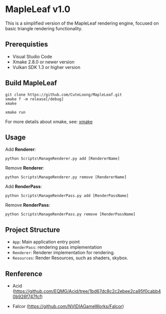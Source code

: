# MapleLeaf v1.0

This is a simplified version of the MapleLeaf rendering engine, focused on basic triangle rendering functionality.

## Prerequisties
+ Visual Studio Code
+ Xmake 2.8.0 or newer version
+ Vulkan SDK 1.3 or higher version

## Build MapleLeaf
``` shell
git clone https://github.com/CuteLoong/MapleLeaf.git
xmake f -m release[/debug]
xmake

xmake run
```
For more details about xmake, see: [xmake](https://xmake.io/#/zh-cn/getting_started)

## Usage

Add **Renderer**:
``` shell
python Scripts\ManageRenderer.py add [RendererName]
```

Remove **Renderer**:
``` shell
python Scripts\ManageRenderer.py remove [RendererName]
```

Add **RenderPass**:
``` shell
python Scripts\ManageRenderPass.py add [RenderPassName]
```

Remove **RenderPass**:
``` shell
python Scripts\ManageRenderPass.py remove [RenderPassName]
```

## Project Structure

- `App`: Main application entry point
- `RenderPass`: rendering pass implementation
- `Renderer`: Renderer implementation for rendering.
- `Resources`: Render Resources, such as shaders, skybox.

## Renference

+ Acid (https://github.com/EQMG/Acid/tree/1bd67dc8c2c2ebee2ca95f0cabb40b926f747fcf)

+ Falcor (https://github.com/NVIDIAGameWorks/Falcor)